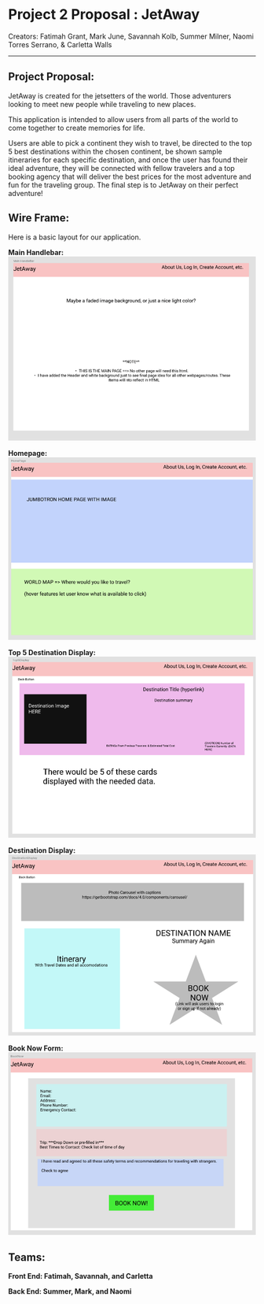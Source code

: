 # Project 2 Proposal : JetAway 
Creators: Fatimah Grant, Mark June, Savannah Kolb, Summer Milner, Naomi Torres Serrano, & Carletta Walls
___

## Project Proposal:
JetAway is created for the jetsetters of the world. Those adventurers looking to meet new people while traveling to new places. 

This application is intended to allow users from all parts of the world to come together to create memories for life. 

Users are able to pick a continent they wish to travel, be directed to the top 5 best destinations within the chosen continent, be shown sample itineraries for each specific destination, and once the user has found their ideal adventure, they will be connected with fellow travelers and a top booking agency that will deliver the best prices for the most adventure and fun for the traveling group. The final step is to JetAway on their perfect adventure!

## Wire Frame:

Here is a basic layout for our application. 

<b> Main Handlebar:
![Main Handlebar Wireframe](./public/assets/img/mainhdlbr.png)

<b> Homepage:
![Homepage Wireframe](./public/assets/img/homepage.png)

<b> Top 5 Destination Display:
![Top 5 Destination Wireframe](./public/assets/img/top5Display.png)

<b> Destination Display:
![Destination Display Wireframe](./public/assets/img/destinationDisplay.png)

<b> Book Now Form:
![Book Now Form Wireframe](./public/assets/img/bookNow.png)

## Teams:

Front End: Fatimah, Savannah, and Carletta

Back End: Summer, Mark, and Naomi